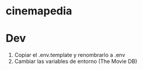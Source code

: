 # cinemapedia


# Dev

1. Copiar el .env.template y renombrarlo a .env
2. Cambiar las variables de entorno (The Movie DB)